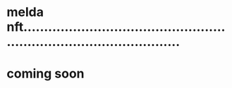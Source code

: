 # melda nft...........................................................................................
# coming soon
